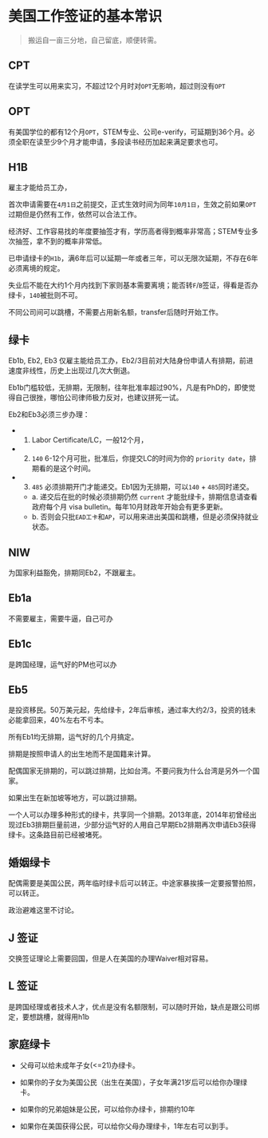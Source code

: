 # 美国工作签证的基本常识

> 搬运自一亩三分地，自己留底，顺便转需。

## CPT

在读学生可以用来实习，不超过12个月时对`OPT`无影响，超过则没有`OPT`

## OPT

有美国学位的都有12个月`OPT`，STEM专业、公司e-verify，可延期到36个月。必须全职在读至少9个月才能申请，多段读书经历加起来满足要求也可。

## H1B

雇主才能给员工办，

首次申请需要在`4月1日`之前提交，正式生效时间为同年`10月1日`，生效之前如果`OPT`过期但是仍然有工作，依然可以合法工作。

经济好、工作容易找的年度要抽签才有，学历高者得到概率非常高；STEM专业多次抽签，拿不到的概率非常低。

已申请绿卡的`H1b`，满6年后可以延期一年或者三年，可以无限次延期，不存在6年必须离境的规定。

失业后不能在大约1个月内找到下家则基本需要离境；能否转`F`/`B`签证，得看是否办绿卡，`140`被批则不可。

不同公司间可以跳槽，不需要占用新名额，transfer后随时开始工作。

## 绿卡

Eb1b, Eb2, Eb3 仅雇主能给员工办，Eb2/3目前对大陆身份申请人有排期，前进速度非线性，历史上出现过几次大倒退。

Eb1b门槛较低，无排期，无限制，往年批准率超过90%，凡是有PhD的，即使觉得自己很挫，哪怕公司律师极力反对，也建议拼死一试。

Eb2和Eb3必须三步办理：

- 1. Labor Certificate/LC，一般12个月，

- 2. `140` 6-12个月可批，批准后，你提交LC的时间为你的 `priority date`，排期看的是这个时间。

- 3. `485` 必须排期开门才能递交。Eb1因为无排期，可以`140` + `485`同时递交。

  - a. 递交后在批的时候必须排期仍然 `current` 才能批绿卡，排期信息请查看政府每个月 visa bulletin。每年10月财政年开始会有更多更新。
  - b. 否则会只批`EAD工卡`和`AP`，可以用来进出美国和跳槽，但是必须保持就业状态。

## NIW

为国家利益豁免，排期同Eb2，不跟雇主。

## Eb1a

不需要雇主，需要牛逼，自己可办

## Eb1c

是跨国经理，运气好的PM也可以办

## Eb5

是投资移民。50万美元起，先给绿卡，2年后审核，通过率大约2/3，投资的钱未必能拿回来，40%左右不亏本。

所有Eb1均无排期，运气好的几个月搞定。 

排期是按照申请人的出生地而不是国籍来计算。

配偶国家无排期的，可以跳过排期，比如台湾。不要问我为什么台湾是另外一个国家。

如果出生在新加坡等地方，可以跳过排期。

一个人可以办理多种形式的绿卡，共享同一个排期。2013年底，2014年初曾经出现过Eb3排期巨量前进，少部分运气好的人用自己早期Eb2排期再次申请Eb3获得绿卡。这条路目前已经被堵死。

## 婚姻绿卡

配偶需要是美国公民，两年临时绿卡后可以转正。中途家暴挨揍一定要报警拍照，可以转正。

政治避难这里不讨论。

## J 签证

交换签证理论上需要回国，但是人在美国的办理Waiver相对容易。

## L 签证

是跨国经理或者技术人才，优点是没有名额限制，可以随时开始，缺点是跟公司绑定，要想跳槽，就得用h1b

## 家庭绿卡

- 父母可以给未成年子女(<=21)办绿卡。

- 如果你的子女为美国公民（出生在美国），子女年满21岁后可以给你办理绿卡。

- 如果你的兄弟姐妹是公民，可以给你办绿卡，排期约10年

- 如果你在美国获得公民，可以给你父母办理绿卡，1年左右可以到手。
